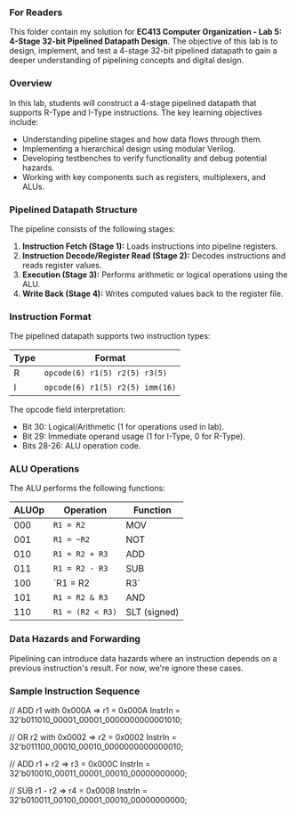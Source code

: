 ### For Readers

This folder contain my solution for **EC413 Computer Organization - Lab 5: 4-Stage 32-bit Pipelined Datapath Design**. The objective of this lab is to design, implement, and test a 4-stage 32-bit pipelined datapath to gain a deeper understanding of pipelining concepts and digital design.


### Overview

In this lab, students will construct a 4-stage pipelined datapath that supports R-Type and I-Type instructions. The key learning objectives include:
- Understanding pipeline stages and how data flows through them.
- Implementing a hierarchical design using modular Verilog.
- Developing testbenches to verify functionality and debug potential hazards.
- Working with key components such as registers, multiplexers, and ALUs.


### Pipelined Datapath Structure

The pipeline consists of the following stages:

1. **Instruction Fetch (Stage 1):** Loads instructions into pipeline registers.
2. **Instruction Decode/Register Read (Stage 2):** Decodes instructions and reads register values.
3. **Execution (Stage 3):** Performs arithmetic or logical operations using the ALU.
4. **Write Back (Stage 4):** Writes computed values back to the register file.


### Instruction Format

The pipelined datapath supports two instruction types:

| Type | Format                 |
|------|------------------------|
| R    | `opcode(6) r1(5) r2(5) r3(5)` |
| I    | `opcode(6) r1(5) r2(5) imm(16)` |

The opcode field interpretation:
- Bit 30: Logical/Arithmetic (1 for operations used in lab).
- Bit 29: Immediate operand usage (1 for I-Type, 0 for R-Type).
- Bits 28-26: ALU operation code.


### ALU Operations

The ALU performs the following functions:

| ALUOp | Operation         | Function  |
|-------|------------------|-----------|
| 000   | `R1 = R2`         | MOV       |
| 001   | `R1 = ~R2`        | NOT       |
| 010   | `R1 = R2 + R3`    | ADD       |
| 011   | `R1 = R2 - R3`    | SUB       |
| 100   | `R1 = R2 | R3`    | OR        |
| 101   | `R1 = R2 & R3`    | AND       |
| 110   | `R1 = (R2 < R3)`  | SLT (signed) |


### Data Hazards and Forwarding

Pipelining can introduce data hazards where an instruction depends on a previous instruction's result. For now, we're ignore these cases.


### Sample Instruction Sequence

// ADD r1 with 0x000A => r1 = 0x000A
InstrIn = 32'b011010_00001_00001_0000000000001010;

// OR r2 with 0x0002 => r2 = 0x0002
InstrIn = 32'b011100_00010_00010_0000000000000010;

// ADD r1 + r2 => r3 = 0x000C
InstrIn = 32'b010010_00011_00001_00010_00000000000;

// SUB r1 - r2 => r4 = 0x0008
InstrIn = 32'b010011_00100_00001_00010_00000000000;
